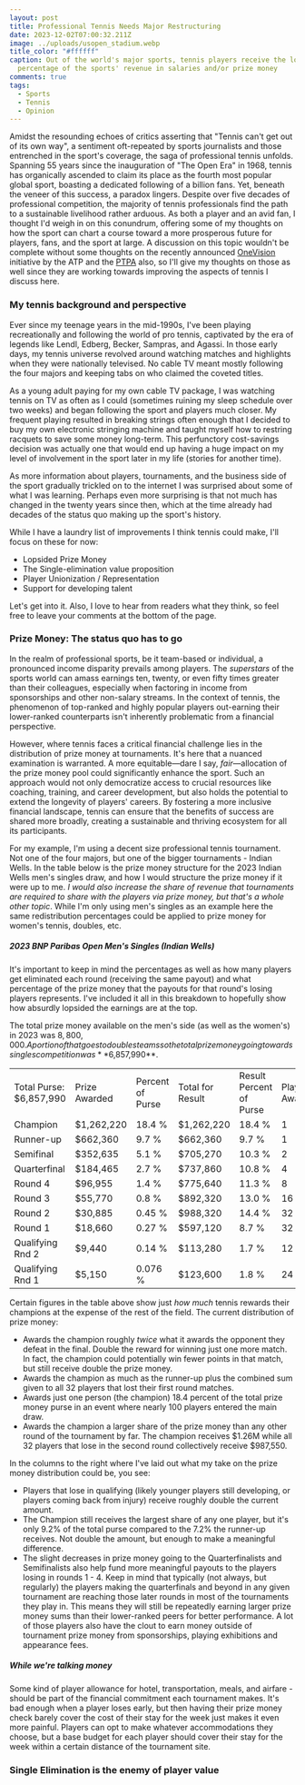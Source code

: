 ```yaml
---
layout: post
title: Professional Tennis Needs Major Restructuring
date: 2023-12-02T07:00:32.211Z
image: ../uploads/usopen_stadium.webp
title_color: "#ffffff"
caption: Out of the world's major sports, tennis players receive the lowest
  percentage of the sports' revenue in salaries and/or prize money
comments: true
tags:
  - Sports
  - Tennis
  - Opinion
---
```

Amidst the resounding echoes of critics asserting that "Tennis can't get out of its own way", a sentiment oft-repeated by sports journalists and those entrenched in the sport's coverage, the saga of professional tennis unfolds. Spanning 55 years since the inauguration of "The Open Era" in 1968, tennis has organically ascended to claim its place as the fourth most popular global sport, boasting a dedicated following of a billion fans. Yet, beneath the veneer of this success, a paradox lingers. Despite over five decades of professional competition, the majority of tennis professionals find the path to a sustainable livelihood rather arduous. As both a player and an avid fan, I thought I'd weigh in on this conundrum, offering some of my thoughts on how the sport can chart a course toward a more prosperous future for players, fans, and the sport at large. A discussion on this topic wouldn't be complete without some thoughts on the recently announced [OneVision](https://onevision.atptour.com/onevision/) initiative by the ATP and the [PTPA](https://www.ptpaplayers.com/) also, so I'll give my thoughts on those as well since they are working towards improving the aspects of tennis I discuss here.

### My tennis background and perspective

Ever since my teenage years in the mid-1990s, I've been playing recreationally and following the world of pro tennis, captivated by the era of legends like Lendl, Edberg, Becker, Sampras, and Agassi. In those early days, my tennis universe revolved around watching matches and highlights when they were nationally televised. No cable TV meant mostly following the four majors and keeping tabs on who claimed the coveted titles.

As a young adult paying for my own cable TV package, I was watching tennis on TV as often as I could (sometimes ruining my sleep schedule over two weeks) and began following the sport and players much closer. My frequent playing resulted in breaking strings often enough that I decided to buy my own electronic stringing machine and taught myself how to restring racquets to save some money long-term. This perfunctory cost-savings decision was actually one that would end up having a huge impact on my level of involvement in the sport later in my life (stories for another time). 

As more information about players, tournaments, and the business side of the sport gradually trickled on to the internet I was surprised about some of what I was learning. Perhaps even more surprising is that not much has changed in the twenty years since then, which at the time already had decades of the status quo making up the sport's history.

While I have a laundry list of improvements I think tennis could make, I'll focus on these for now:

* Lopsided Prize Money
* The Single-elimination value proposition
* Player Unionization / Representation
* Support for developing talent

Let's get into it. Also, I love to hear from readers what they think, so feel free to leave your comments at the bottom of the page.

### Prize Money: The status quo has to go

In the realm of professional sports, be it team-based or individual, a pronounced income disparity prevails among players. The *superstars* of the sports world can amass earnings ten, twenty, or even fifty times greater than their colleagues, especially when factoring in income from sponsorships and other non-salary streams. In the context of tennis, the phenomenon of top-ranked and highly popular players out-earning their lower-ranked counterparts isn't inherently problematic from a financial perspective.

However, where tennis faces a critical financial challenge lies in the distribution of prize money at tournaments. It's here that a nuanced examination is warranted. A more equitable—dare I say, *fair*—allocation of the prize money pool could significantly enhance the sport. Such an approach would not only democratize access to crucial resources like coaching, training, and career development, but also holds the potential to extend the longevity of players' careers. By fostering a more inclusive financial landscape, tennis can ensure that the benefits of success are shared more broadly, creating a sustainable and thriving ecosystem for all its participants.

For my example, I'm using a decent size professional tennis tournament. Not one of the four majors, but one of the bigger tournaments - Indian Wells. In the table below is the prize money structure for the 2023 Indian Wells men's singles draw, and how I would structure the prize money if it were up to me. *I would also increase the share of revenue that tournaments are required to share with the players via prize money, but that's a whole other topic*. While I'm only using men's singles as an example here the same redistribution percentages could be applied to prize money for women's tennis, doubles, etc. 

##### 2023 BNP Paribas Open Men's Singles (Indian Wells)

It's important to keep in mind the percentages as well as how many players get eliminated each round (receiving the same payout) and what percentage of the prize money that the payouts for that round's losing players represents. I've included it all in this breakdown to hopefully show how absurdly lopsided the earnings are at the top.

The total prize money available on the men's side (as well as the women's) in 2023 was $8,800,000. A portion of that goes to doubles teams so the total prize money going towards singles competition was **$6,857,990**.

<table>
  <tbody>
    <tr>
      <td>Total Purse: $6,857,990</td>
      <td>Prize Awarded</td>
      <td>Percent of Purse</td>
      <td>Total for Result</td>
      <td>Result Percent of Purse</td>
      <td>Players Awarded</td>
      <td>My Prize Proposal</td>
      <td>Percent of Purse</td>
      <td>Total for Result</td>
      <td>Result Percent of Purse</td>
    </tr>
    <tr>
      <td>Champion</td>
      <td>$1,262,220</td>
      <td>18.4 %</td>
      <td>$1,262,220</td>
      <td>18.4 %</td>
      <td>1</td>
      <td>$630,935</td>
      <td>9.2 %</td>
      <td>$630,935</td>
      <td>9.2 %</td>
    </tr>
    <tr>
      <td>Runner-up</td>
      <td>$662,360</td>
      <td>9.7 %</td>
      <td>$662,360</td>
      <td>9.7 %</td>
      <td>1</td>
      <td>$493,775</td>
      <td>7.2 %</td>
      <td>$493,775</td>
      <td>7.2 %</td>
    </tr>
    <tr>
      <td>Semifinal</td>
      <td>$352,635</td>
      <td>5.1 %</td>
      <td>$705,270</td>
      <td>10.3 %</td>
      <td>2</td>
      <td>$322,325</td>
      <td>4.7 %</td>
      <td>$644,650</td>
      <td>9.4 %</td>
    </tr>
    <tr>
      <td>Quarterfinal</td>
      <td>$184,465</td>
      <td>2.7 %</td>
      <td>$737,860</td>
      <td>10.8 %</td>
      <td>4</td>
      <td>$171,450</td>
      <td>2.5 %</td>
      <td>$685,800</td>
      <td>10 %</td>
    </tr>
    <tr>
      <td>Round 4</td>
      <td>$96,955</td>
      <td>1.4 %</td>
      <td>$775,640</td>
      <td>11.3 %</td>
      <td>8</td>
      <td>$102,870</td>
      <td>1.5 %</td>
      <td>$822,960</td>
      <td>12 %</td>
    </tr>
    <tr>
      <td>Round 3</td>
      <td>$55,770</td>
      <td>0.8 %</td>
      <td>$892,320</td>
      <td>13.0 %</td>
      <td>16</td>
      <td>$61,720</td>
      <td>0.9 %</td>
      <td>$987,550</td>
      <td>14.4 %</td>
    </tr>
    <tr>
      <td>Round 2</td>
      <td>$30,885</td>
      <td>0.45 %</td>
      <td>$988,320</td>
      <td>14.4 %</td>
      <td>32</td>
      <td>$34,290</td>
      <td>0.5 %</td>
      <td>$1,097,280</td>
      <td>16 %</td>
    </tr>
    <tr>
      <td>Round 1</td>
      <td>$18,660</td>
      <td>0.27 %</td>
      <td>$597,120</td>
      <td>8.7 %</td>
      <td>32</td>
      <td>$30,860</td>
      <td>0.45 %</td>
      <td>$987,550</td>
      <td>14.4 %</td>
    </tr>
    <tr>
      <td>Qualifying Rnd 2</td>
      <td>$9,440</td>
      <td>0.14 %</td>
      <td>$113,280</td>
      <td>1.7 %</td>
      <td>12</td>
      <td>$19,890</td>
      <td>0.29 %</td>
      <td>$238,660</td>
      <td>3.5 %</td>
    </tr>
    <tr>
      <td>Qualifying Rnd 1</td>
      <td>$5,150</td>
      <td>0.076 %</td>
      <td>$123,600</td>
      <td>1.8 %</td>
      <td>24</td>
      <td>$$10,290</td>
      <td>0.15 %</td>
      <td>$246,890</td>
      <td>3.6 %</td>
    </tr>
  </tbody>
</table>

Certain figures in the table above show just *how much* tennis rewards their champions at the expense of the rest of the field. The current distribution of prize money:

* Awards the champion roughly *twice* what it awards the opponent they defeat in the final. Double the reward for winning just one more match. In fact, the champion could potentially win fewer points in that match, but still receive double the prize money.
* Awards the champion as much as the runner-up plus the combined sum given to all 32 players that lost their first round matches.
* Awards just one person (the champion) 18.4 percent of the total prize money purse in an event where nearly 100 players entered the main draw.
* Awards the champion a larger share of the prize money than any other round of the tournament by far. The champion receives $1.26M while all 32 players that lose in the second round collectively receive $987,550.

In the columns to the right where I've laid out what my take on the prize money distribution could be, you see:

* Players that lose in qualifying (likely younger players still developing, or players coming back from injury) receive roughly double the current amount.
* The Champion still receives the largest share of any one player, but it's only 9.2% of the total purse compared to the 7.2% the runner-up receives. Not double the amount, but enough to make a meaningful difference.
* The slight decreases in prize money going to the Quarterfinalists and Semifinalists also help fund more meaningful payouts to the players losing in rounds 1 - 4. Keep in mind that typically (not always, but regularly) the players making the quarterfinals and beyond in any given tournament are reaching those later rounds in most of the tournaments they play in. This means they will still be repeatedly earning larger prize money sums than their lower-ranked peers for better performance. A lot of those players also have the clout to earn money outside of tournament prize money from sponsorships, playing exhibitions and appearance fees.

##### While we're talking money

Some kind of player allowance for hotel, transportation, meals, and airfare - should be part of the financial commitment each tournament makes. It's bad enough when a player loses early, but then having their prize money check barely cover the cost of their stay for the week just makes it even more painful. Players can opt to make whatever accommodations they choose, but a base budget for each player should cover their stay for the week within a certain distance of the tournament site.



### Single Elimination is the enemy of player value